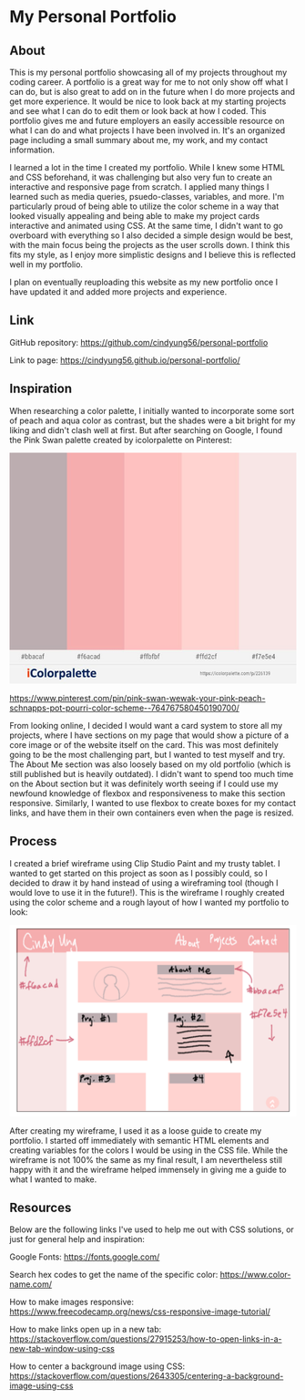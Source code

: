 # My Personal Portfolio

## About

This is my personal portfolio showcasing all of my projects throughout my coding career. A portfolio is a great way for me to not only show off what I can do, but is also great to add on in the future when I do more projects and get more experience. It would be nice to look back at my starting projects and see what I can do to edit them or look back at how I coded. This portfolio gives me and future employers an easily accessible resource on what I can do and what projects I have been involved in. It's an organized page including a small summary about me, my work, and my contact information.

I learned a lot in the time I created my portfolio. While I knew some HTML and CSS beforehand, it was challenging but also very fun to create an interactive and responsive page from scratch. I applied many things I learned such as media queries, psuedo-classes, variables, and more. I'm particularly proud of being able to utilize the color scheme in a way that looked visually appealing and being able to make my project cards interactive and animated using CSS. At the same time, I didn't want to go overboard with everything so I also decided a simple design would be best, with the main focus being the projects as the user scrolls down. I think this fits my style, as I enjoy more simplistic designs and I believe this is reflected well in my portfolio.

I plan on eventually reuploading this website as my new portfolio once I have updated it and added more projects and experience.

## Link

GitHub repository: https://github.com/cindyung56/personal-portfolio

Link to page: https://cindyung56.github.io/personal-portfolio/

## Inspiration

When researching a color palette, I initially wanted to incorporate some sort of peach and aqua color as contrast, but the shades were a bit bright for my liking and didn't clash well at first. But after searching on Google, I found the Pink Swan palette created by icolorpalette on Pinterest:

![The color palette I used for my portfolio.](./images/pink-swan-color-palette.jpg)

https://www.pinterest.com/pin/pink-swan-wewak-your-pink-peach-schnapps-pot-pourri-color-scheme--764767580450190700/

From looking online, I decided I would want a card system to store all my projects, where I have sections on my page that would show a picture of a core image or of the website itself on the card. This was most definitely going to be the most challenging part, but I wanted to test myself and try. The About Me section was also loosely based on my old portfolio (which is still published but is heavily outdated). I didn't want to spend too much time on the About section but it was definitely worth seeing if I could use my newfound knowledge of flexbox and responsiveness to make this section responsive. Similarly, I wanted to use flexbox to create boxes for my contact links, and have them in their own containers even when the page is resized.

## Process

I created a brief wireframe using Clip Studio Paint and my trusty tablet. I wanted to get started on this project as soon as I possibly could, so I decided to draw it by hand instead of using a wireframing tool (though I would love to use it in the future!). This is the wireframe I roughly created using the color scheme and a rough layout of how I wanted my portfolio to look:

![The wireframe of my portfolio website.](./images/wireframe.png)

After creating my wireframe, I used it as a loose guide to create my portfolio. I started off immediately with semantic HTML elements and creating variables for the colors I would be using in the CSS file. While the wireframe is not 100% the same as my final result, I am nevertheless still happy with it and the wireframe helped immensely in giving me a guide to what I wanted to make.

## Resources

Below are the following links I've used to help me out with CSS solutions, or just for general help and inspiration:

Google Fonts: https://fonts.google.com/

Search hex codes to get the name of the specific color: https://www.color-name.com/

How to make images responsive: https://www.freecodecamp.org/news/css-responsive-image-tutorial/

How to make links open up in a new tab: https://stackoverflow.com/questions/27915253/how-to-open-links-in-a-new-tab-window-using-css

How to center a background image using CSS: https://stackoverflow.com/questions/2643305/centering-a-background-image-using-css

